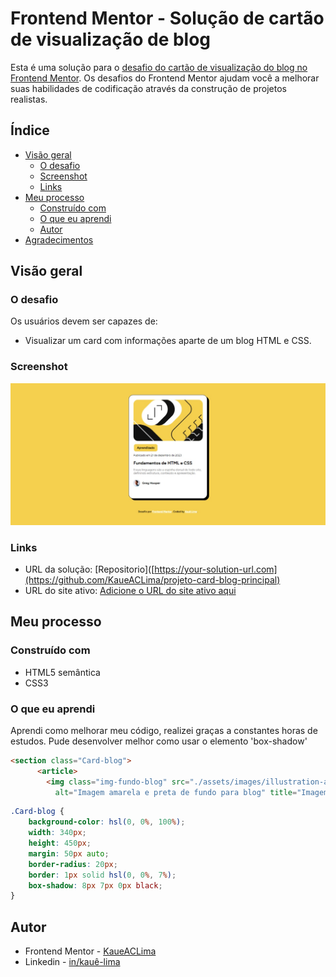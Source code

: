 # Frontend Mentor - Solução de cartão de visualização de blog

Esta é uma solução para o [desafio do cartão de visualização do blog no Frontend Mentor](https://www.frontendmentor.io/challenges/blog-preview-card-ckPaj01IcS). Os desafios do Frontend Mentor ajudam você a melhorar suas habilidades de codificação através da construção de projetos realistas.

## Índice

- [Visão geral](#visão-geral)
  - [O desafio](#o-desafio)
  - [Screenshot](#screenshot)
  - [Links](#links)
- [Meu processo](#meu-processo)
  - [Construído com](#construido-com)
  - [O que eu aprendi](#o-que-eu-aprendi)
  - [Autor](#autor)
- [Agradecimentos](#agradecimentos)

## Visão geral

### O desafio

Os usuários devem ser capazes de:

- Visualizar um card com informações aparte de um blog HTML e CSS.


### Screenshot

![](./assets/img/screenshot-fundo.jpg)


### Links

- URL da solução: [Repositorio]([https://your-solution-url.com](https://github.com/KaueACLima/projeto-card-blog-principal)
- URL do site ativo: [Adicione o URL do site ativo aqui](https://your-live-site-url.com)

## Meu processo

### Construído com

- HTML5 semântica
- CSS3

### O que eu aprendi

Aprendi como melhorar meu código, realizei graças a constantes horas de estudos. Pude desenvolver melhor como usar o elemento 'box-shadow'

```html
<section class="Card-blog">
      <article>
        <img class="img-fundo-blog" src="./assets/images/illustration-article.svg"
          alt="Imagem amarela e preta de fundo para blog" title="Imagem amarela e preta de fundo para blog">
```
```css
.Card-blog {
    background-color: hsl(0, 0%, 100%);
    width: 340px;
    height: 450px;
    margin: 50px auto;
    border-radius: 20px;
    border: 1px solid hsl(0, 0%, 7%);
    box-shadow: 8px 7px 0px black;
}
```

## Autor

- Frontend Mentor - [KaueACLima](https://www.frontendmentor.io/profile/KaueACLima)
- Linkedin - [in/kauê-lima](https://www.linkedin.com/in/kau%C3%AA-lima-234515182/)
